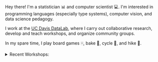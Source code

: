 Hey there! I'm a statistician :bar_chart: and computer scientist :computer:.
I'm interested in programming languages (especially type systems), computer
vision, and data science pedagogy.

I work at the [UC Davis DataLab][ucd-datalab], where I carry out collaborative
research, develop and teach workshops, and organize community groups.

[ucd-datalab]:https://datalab.ucdavis.edu/ 

In my spare time, I play board games :mahjong:, bake :cake:, cycle :bicyclist:,
and hike :mount_fuji:.

<details>
<summary>Recent Workshops:</summary>

Title                                                         | Year | Term  
--------------------------------------------------------------| ---- | ----
[Comfy Command Line][comfy-cli]                               | 2025 | :sunny: Summer
[Intro to Remote Computing][intro-remote]                     | 2025 | :blossom: Spring
[Python Basics][python-basics] :sparkles:Updated!             | 2025 | :blossom: Spring
[Intro to Version Control][intro-vcs] :sparkles:Updated!      | 2025 | :blossom: Spring
[Git for Teams][git-for-teams] :sparkles:Updated!             | 2025 | :blossom: Spring
[Installing Software with Pixi][pixi] :sparkles:New!          | 2025 | :snowflake: Winter
[Intermediate Python][intermediate-python] :sparkles:Updated! | 2025 | :snowflake: Winter
[R Basics][r-basics] :sparkles:Updated!                       | 2024 | :fallen_leaf: Fall
[Machine Learning in R][ml-in-r]                              | 2024 | :blossom: Spring
[Overview of Machine Learning][ml-in-r]                       | 2024 | :blossom: Spring
[Julia Basics][julia-basics]                                  | 2024 | :snowflake: Winter
[Intermediate R][intermediate-r]                              | 2024 | :snowflake: Winter

See [my teaching notes repo][teaching-notes] for a complete list and more
details.
</details>

[teaching-notes]: https://github.com/nick-ulle/teaching-notes

[pixi]: https://ucdavisdatalab.github.io/workshop_reproducible_research/chapters/installing-software/01_environment-managers.html
[intro-vcs]: https://ucdavisdatalab.github.io/workshop_reproducible_research/chapters/version-control/01_version-control-systems.html
[git-for-teams]: https://ucdavisdatalab.github.io/workshop_reproducible_research/chapters/git-for-teams/01_branches-merges.html

[repro]: https://ucdavisdatalab.github.io/workshop_reproducible_research/
[intro-remote]: https://ucdavisdatalab.github.io/workshop_intro_to_remote_computing/

[r-basics]: https://ucdavisdatalab.github.io/workshop_r_basics/
[intermediate-r]: https://ucdavisdatalab.github.io/workshop_intermediate_r/
[ml-in-r]: https://ucdavisdatalab.github.io/workshop_intro_to_machine_learning/

[python-basics]: https://ucdavisdatalab.github.io/workshop_python_basics/
[intermediate-python]: https://ucdavisdatalab.github.io/workshop_intermediate_python/

[julia-basics]: https://ucjug.github.io/workshop_julia_basics/

[comfy-cli]: https://github.com/d-pug/2025_command_line
